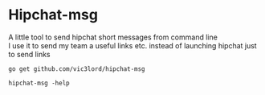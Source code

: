 # Hipchat-msg

A little tool to send hipchat short messages from command line  
I use it to send my team a useful links etc. instead of launching hipchat just to send links

```
go get github.com/vic3lord/hipchat-msg

hipchat-msg -help
```
